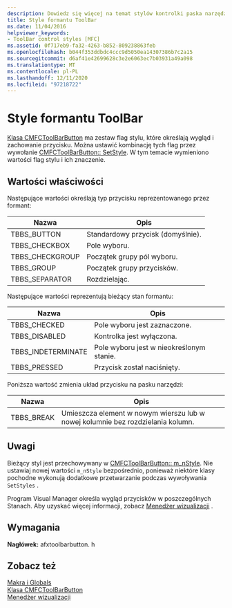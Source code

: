```yaml
---
description: Dowiedz się więcej na temat stylów kontrolki paska narzędzi
title: Style formantu ToolBar
ms.date: 11/04/2016
helpviewer_keywords:
- ToolBar control styles [MFC]
ms.assetid: 0f717eb9-fa32-4263-b852-809238863feb
ms.openlocfilehash: b044f353ddbdc4ccc9d5050ea14307386b7c2a15
ms.sourcegitcommit: d6af41e42699628c3e2e6063ec7b03931a49a098
ms.translationtype: MT
ms.contentlocale: pl-PL
ms.lasthandoff: 12/11/2020
ms.locfileid: "97218722"
---
```

# <a name="toolbar-control-styles"></a>Style formantu ToolBar

[Klasa CMFCToolBarButton](../../mfc/reference/cmfctoolbarbutton-class.md) ma zestaw flag stylu, które określają wygląd i zachowanie przycisku. Można ustawić kombinację tych flag przez wywołanie [CMFCToolBarButton:: SetStyle](../../mfc/reference/cmfctoolbarbutton-class.md#setstyle). W tym temacie wymieniono wartości flag stylu i ich znaczenie.

## <a name="property-values"></a>Wartości właściwości

Następujące wartości określają typ przycisku reprezentowanego przez formant:

|Nazwa|Opis|
|-|-|
|TBBS_BUTTON|Standardowy przycisk (domyślnie).  |
|TBBS_CHECKBOX|Pole wyboru.  |
|TBBS_CHECKGROUP|Początek grupy pól wyboru.  |
|TBBS_GROUP|Początek grupy przycisków.  |
|TBBS_SEPARATOR|Rozdzielając.  |

Następujące wartości reprezentują bieżący stan formantu:

|Nazwa|Opis|
|-|-|
|TBBS_CHECKED|Pole wyboru jest zaznaczone.  |
|TBBS_DISABLED|Kontrolka jest wyłączona.  |
|TBBS_INDETERMINATE|Pole wyboru jest w nieokreślonym stanie.  |
|TBBS_PRESSED|Przycisk został naciśnięty.  |

Poniższa wartość zmienia układ przycisku na pasku narzędzi:

|Nazwa|Opis|
|-|-|
|TBBS_BREAK|Umieszcza element w nowym wierszu lub w nowej kolumnie bez rozdzielania kolumn.  |

## <a name="remarks"></a>Uwagi

Bieżący styl jest przechowywany w [CMFCToolBarButton:: m_nStyle](../../mfc/reference/cmfctoolbarbutton-class.md#m_nstyle). Nie ustawiaj nowej wartości                 `m_nStyle` bezpośrednio, ponieważ niektóre klasy pochodne wykonują dodatkowe przetwarzanie podczas wywoływania `SetStyles` .

Program Visual Manager określa wygląd przycisków w poszczególnych Stanach. Aby uzyskać więcej informacji, zobacz [Menedżer wizualizacji](../../mfc/visualization-manager.md) .

## <a name="requirements"></a>Wymagania

**Nagłówek:** afxtoolbarbutton. h

## <a name="see-also"></a>Zobacz też

[Makra i Globals](../../mfc/reference/mfc-macros-and-globals.md)<br/>
[Klasa CMFCToolBarButton](../../mfc/reference/cmfctoolbarbutton-class.md)<br/>
[Menedżer wizualizacji](../../mfc/visualization-manager.md)
